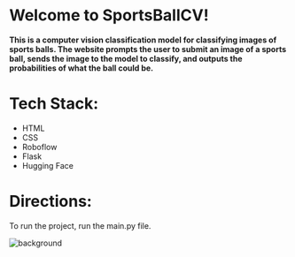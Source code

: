 # Welcome to SportsBallCV!


**This is a computer vision classification model for classifying images of sports balls. The website prompts the user to submit an image of a sports ball, sends the image to the model to classify, and outputs the probabilities of what the ball could be.**


# Tech Stack:
- HTML
- CSS
- Roboflow
- Flask
- Hugging Face


# Directions:
To run the project, run the main.py file.


![background](https://github.com/Shanav12/SportsBallClassificationCV/assets/112015099/3c86e3a0-1a11-43f1-931d-9c52dbf8ac4d)
